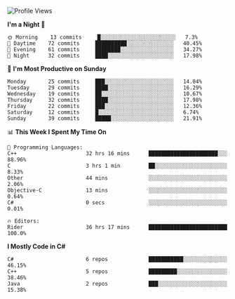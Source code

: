<!--START_SECTION:waka-->
![Profile Views](http://img.shields.io/badge/Profile%20Views-2-blue)

**I'm a Night 🦉** 

```text
🌞 Morning    13 commits     █░░░░░░░░░░░░░░░░░░░░░░░░   7.3% 
🌆 Daytime    72 commits     ██████████░░░░░░░░░░░░░░░   40.45% 
🌃 Evening    61 commits     ████████░░░░░░░░░░░░░░░░░   34.27% 
🌙 Night      32 commits     ████░░░░░░░░░░░░░░░░░░░░░   17.98%

```
📅 **I'm Most Productive on Sunday** 

```text
Monday       25 commits     ███░░░░░░░░░░░░░░░░░░░░░░   14.04% 
Tuesday      29 commits     ████░░░░░░░░░░░░░░░░░░░░░   16.29% 
Wednesday    19 commits     ██░░░░░░░░░░░░░░░░░░░░░░░   10.67% 
Thursday     32 commits     ████░░░░░░░░░░░░░░░░░░░░░   17.98% 
Friday       22 commits     ███░░░░░░░░░░░░░░░░░░░░░░   12.36% 
Saturday     12 commits     █░░░░░░░░░░░░░░░░░░░░░░░░   6.74% 
Sunday       39 commits     █████░░░░░░░░░░░░░░░░░░░░   21.91%

```


📊 **This Week I Spent My Time On** 

```text
💬 Programming Languages: 
C++                      32 hrs 16 mins      ██████████████████████░░░   88.96% 
C                        3 hrs 1 min         ██░░░░░░░░░░░░░░░░░░░░░░░   8.33% 
Other                    44 mins             ░░░░░░░░░░░░░░░░░░░░░░░░░   2.06% 
Objective-C              13 mins             ░░░░░░░░░░░░░░░░░░░░░░░░░   0.64% 
C#                       0 secs              ░░░░░░░░░░░░░░░░░░░░░░░░░   0.01%

🔥 Editors: 
Rider                    36 hrs 17 mins      █████████████████████████   100.0%

```

**I Mostly Code in C#** 

```text
C#                       6 repos             ███████████░░░░░░░░░░░░░░   46.15% 
C++                      5 repos             █████████░░░░░░░░░░░░░░░░   38.46% 
Java                     2 repos             ███░░░░░░░░░░░░░░░░░░░░░░   15.38%

```



<!--END_SECTION:waka-->
